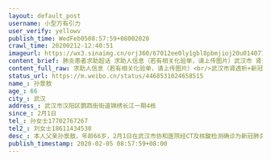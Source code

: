 ```yaml
---
layout: default_post
username: 小型万有引力
user_verify: yellowv
publish_time: WedFeb0508:57:59+08002020
crawl_time: 20200212-12:40:51
imageurl: https://wx3.sinaimg.cn/orj360/67012ee0ly1gbl8pbmjioj20u014077s.jpg,https://wx2.sinaimg.cn/orj360/67012ee0ly1gbl8pbdbapj20rm1d3jx8.jpg,https://wx4.sinaimg.cn/orj360/67012ee0ly1gbl8pbxboxj20t01fk7br.jpg
content_brief: 肺炎患者求助超话 求助人信息（若有相关化验单，请上传图片）武汉市 肾透析+新冠肺炎 患者没有任何医院收治！确诊5天只能住在家里！害怕在做肾透析的路上把病毒不断扩散出去了！紧急求助 求助武汉市定点医院接收！求转发！【姓名】孙景敖【年龄】66【所在城市】武汉【所在小区、社区】武汉市 ...全文
content_full_raw: 求助人信息（若有相关化验单，请上传图片）<br/>武汉市肾透析+新冠肺炎患者没有任何医院收治！确诊5天只能住在家里！害怕在做肾透析的路上把病毒不断扩散出去了！紧急求助求助武汉市定点医院接收！求转发！<br/>【姓名】孙景敖<br/>【年龄】66<br/>【所在城市】武汉<br/>【所在小区、社区】武汉市汉阳区鹦鹉街街道<br/>锦绣长江一期4栋<br/>【患病时间】2月1日<br/>【联系方式】孙女士17702767267<br/>【其他紧急联系人】刘女士18611434530<br/>【病情描述】本人父亲孙景敖，年龄66岁，<br/>2月1日在武汉市协和医院经CT及核酸检测确诊为新冠肺炎。父亲因严重糖尿病导致肾部衰竭，近两年一直在武汉市协和医院做肾血透析，一周去医院三次，且伴有高血压等基础疾病。<br/>父亲确诊5天了，确诊第1天身体毫无明显不适症状，经过三天联系医院的耽误，确诊第2天就开始咳嗽发烧了，眼看着从毫无症状到咳嗽到发烧再到确诊第3天高烧38度，再到确诊第5天也就是今天高烧39度以上持续高温不退，胸闷呼吸困难，不想进食还不时呕吐，浑身出现浮肿的症状，我内心无时无刻都是崩溃的！都在持续的心绞痛而又无能为力！<br/><br/>即使如此糟糕了，都这样命悬一线了，老人家还是一直没能住进可以接受肾透析确诊冠状病毒患者的定点医院，一直得不到及时的治疗，只能住在家中。<br/><br/>作为女儿，看着父亲一天天状态变差，我除了心痛，就是心急如焚！<br/>我做了能做的一切，在中央留言板留言，和亲属分别打市长热线、区长热线不下于10次，反复联系街道和社区的次数更是数不清。<br/><br/>每次打市长热线，回复：已经记录，会转办；打区长热线，回复：会转街道；然后社区联系我，告知因我们住在汉阳，他们只能安排汉阳的医院，让父亲去武汉市第五医院住院。<br/>可是：五医院告诉我们，他们不接受确诊的透析病人，要我们去指定接受的医院，明确住进五医院，不会给父亲做透析、也不会让他中途到别的医院做透析、更不会协助转院。<br/><br/>每一天过去，每一天都是死循环，不解决问题。看着父亲状态越来越差，家人存在被感染的高风险，我确实觉得很无助。求广大人民同胞们帮帮我父亲，希望大家的力量能帮帮我🙏能让我父亲赶紧住进可以接收肾透析+新冠肺炎的定点医院。感谢大家！🙏<br/>感谢各位媒体朋友🙏<br/><ahref='/n/央视新闻'>@央视新闻</a><ahref='/n/武汉市长专线'>@武汉市长专线</a><ahref='/n/新冠肺炎紧急求助'>@新冠肺炎紧急求助</a><ahref='/n/肺炎患者求助超话'>@肺炎患者求助超话</a><ahref='/n/西藏昌都人韩红'>@西藏昌都人韩红</a><ahref='/n/南方周末'>@南方周末</a><ahref='/n/南方都市报'>@南方都市报</a><ahref='/n/澎湃新闻'>@澎湃新闻</a><ahref='/n/人民日报'>@人民日报</a><ahref='/n/新京报'>@新京报</a><ahref='/n/武汉晨报'>@武汉晨报</a><ahref='/n/人民网'>@人民网</a><ahref='/n/楚天都市报'>@楚天都市报</a><ahref='/n/手机凤凰网新闻'>@手机凤凰网新闻</a><ahref='/n/韩红爱心慈善基金会'>@韩红爱心慈善基金会</a><ahref='/n/楚天交通广播'>@楚天交通广播</a><ahref='/n/博爱江城'>@博爱江城</a><ahref='/n/深夜一只猫'>@深夜一只猫</a><ahref='/n/白衣咸饭'>@白衣咸饭</a><ahref='/n/老陶在路上'>@老陶在路上</a><ahref='/n/一个有点理想的记者'>@一个有点理想的记者</a><ahref='/n/侠客岛'>@侠客岛</a><ahref='/n/Amy-车车'>@Amy-车车</a><ahref='/n/薛好大'>@薛好大</a><ahref='/n/June-疏'>@June-疏</a><ahref='/n/勾栏瓦盒'>@勾栏瓦盒</a><ahref='/n/Emilie周'>@Emilie周</a>
status_url: https://m.weibo.cn/status/4468531024658515
name_: 孙景敖
age_: 66
city_: 武汉
address_: 武汉市汉阳区鹦鹉街街道锦绣长江一期4栋
since_: 2月1日
tel_: 孙女士17702767267
tel2_: 刘女士18611434530
desc_: 本人父亲孙景敖，年龄66岁，2月1日在武汉市协和医院经CT及核酸检测确诊为新冠肺炎。父亲因严重糖尿病导致肾部衰竭，近两年一直在武汉市协和医院做肾血透析，一周去医院三次，且伴有高血压等基础疾病。父亲确诊5天了，确诊第1天身体毫无明显不适症状，经过三天联系医院的耽误，确诊第2天就开始咳嗽发烧了，眼看着从毫无症状到咳嗽到发烧再到确诊第3天高烧38度，再到确诊第5天也就是今天高烧39度以上持续高温不退，胸闷呼吸困难，不想进食还不时呕吐，浑身出现浮肿的症状，我内心无时无刻都是崩溃的！都在持续的心绞痛而又无能为力！即使如此糟糕了，都这样命悬一线了，老人家还是一直没能住进可以接受肾透析确诊冠状病毒患者的定点医院，一直得不到及时的治疗，只能住在家中。作为女儿，看着父亲一天天状态变差，我除了心痛，就是心急如焚！我做了能做的一切，在中央留言板留言，和亲属分别打市长热线、区长热线不下于10次，反复联系街道和社区的次数更是数不清。每次打市长热线，回复已经记录，会转办；打区长热线，回复会转街道；然后社区联系我，告知因我们住在汉阳，他们只能安排汉阳的医院，让父亲去武汉市第五医院住院。可是五医院告诉我们，他们不接受确诊的透析病人，要我们去指定接受的医院，明确住进五医院，不会给父亲做透析、也不会让他中途到别的医院做透析、更不会协助转院。每一天过去，每一天都是死循环，不解决问题。看着父亲状态越来越差，家人存在被感染的高风险，我确实觉得很无助。求广大人民同胞们帮帮我父亲，希望大家的力量能帮帮我🙏能让我父亲赶紧住进可以接收肾透析+新冠肺炎的定点医院。感谢大家！🙏感谢各位媒体朋友🙏<ahref='/n/央视新闻'>@央视新闻</a><ahref='/n/武汉市长专线'>@武汉市长专线</a><ahref='/n/新冠肺炎紧急求助'>@新冠肺炎紧急求助</a><ahref='/n/肺炎患者求助超话'>@肺炎患者求助超话</a><ahref='/n/西藏昌都人韩红'>@西藏昌都人韩红</a><ahref='/n/南方周末'>@南方周末</a><ahref='/n/南方都市报'>@南方都市报</a><ahref='/n/澎湃新闻'>@澎湃新闻</a><ahref='/n/人民日报'>@人民日报</a><ahref='/n/新京报'>@新京报</a><ahref='/n/武汉晨报'>@武汉晨报</a><ahref='/n/人民网'>@人民网</a><ahref='/n/楚天都市报'>@楚天都市报</a><ahref='/n/手机凤凰网新闻'>@手机凤凰网新闻</a><ahref='/n/韩红爱心慈善基金会'>@韩红爱心慈善基金会</a><ahref='/n/楚天交通广播'>@楚天交通广播</a><ahref='/n/博爱江城'>@博爱江城</a><ahref='/n/深夜一只猫'>@深夜一只猫</a><ahref='/n/白衣咸饭'>@白衣咸饭</a><ahref='/n/老陶在路上'>@老陶在路上</a><ahref='/n/一个有点理想的记者'>@一个有点理想的记者</a><ahref='/n/侠客岛'>@侠客岛</a><ahref='/n/Amy-车车'>@Amy-车车</a><ahref='/n/薛好大'>@薛好大</a><ahref='/n/June-疏'>@June-疏</a><ahref='/n/勾栏瓦盒'>@勾栏瓦盒</a><ahref='/n/Emilie周'>@Emilie周</a>
publish_timestamp: 2020-02-05 08:57:59+08:00
---
```

